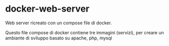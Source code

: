 # docker-web-server
Web server ricreato con un compose file di docker. 

Questo file compose di docker contiene tre immagini (servizi), per creare un ambiante di sviluppo basato su apache, php, mysql
